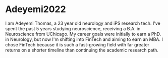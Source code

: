 # Adeyemi2022
I am Adeyemi Thomas, a 23 year old neurology and iPS research tech. I've spent the past 5 years studying neuroscience, receiving a B.A. in Neuroscience from UChicago. My career goals were initially to earn a PhD. in Neurology, but now I'm shifting into FinTech and aiming to earn an MBA. I chose FinTech because it is such a fast-growing field with far greater returns on a shorter timeline than continuing the academic research path.
